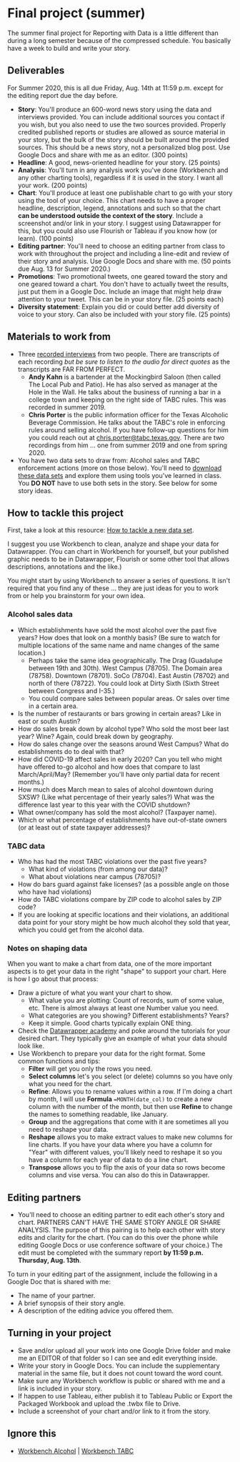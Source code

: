 # Final project (summer)

The summer final project for Reporting with Data is a little different than during a long semester because of the compressed schedule. You basically have a week to build and write your story.

## Deliverables

For Summer 2020, this is all due Friday, Aug. 14th at 11:59 p.m. except for the editing report due the day before.

- **Story**: You'll produce an 600-word news story using the data and interviews provided. You can include additional sources you contact if you wish, but you also need to use the two sources provided. Properly credited published reports or studies are allowed as source material in your story, but the bulk of the story should be built around the provided sources. This should be a news story, not a personalized blog post. Use Google Docs and share with me as an editor. (300 points)
- **Headline**: A good, news-oriented headline for your story. (25 points)
- **Analysis**: You'll turn in any analysis work you've done (Workbench and any other charting tools), regardless if it is used in the story. I want all your work. (200 points)
- **Chart**: You'll produce at least one publishable chart to go with your story using the tool of your choice. This chart needs to have a proper headline, description, legend, annotations and such so that the chart **can be understood outside the context of the story**. Include a screenshot and/or link in your story. I suggest using Datawrapper for this, but you could also use Flourish or Tableau if you know how (or learn). (100 points)
- **Editing partner**: You'll need to choose an editing partner from class to work with throughout the project and including a line-edit and review of their story and analysis. Use Google Docs and share with me. (50 points due Aug. 13 for Summer 2020.)
- **Promotions**: Two promotional tweets, one geared toward the story and one geared toward a chart. You don't have to actually tweet the results, just put them in a Google Doc. Include an image that might help draw attention to your tweet. This can be in your story file. (25 points each)
- **Diversity statement**: Explain you did or could better add diversity of voice to your story. Can also be included with your story file. (25 points)

## Materials to work from

- Three [recorded interviews](https://drive.google.com/open?id=1JfH1BKvyjrN9AT_4TFIt7rTRD2sOPCgV) from two people. There are transcripts of each recording _but be sure to listen to the audio for direct quotes_ as the transcripts are FAR FROM PERFECT.
  - **Andy Kahn** is a bartender at the Mockingbird Saloon (then called The Local Pub and Patio). He has also served as manager at the Hole in the Wall. He talks about the business of running a bar in a college town and keeping on the right side of TABC rules. This was recorded in summer 2019.
  - **Chris Porter** is the public information officer for the Texas Alcoholic Beverage Commission. He talks about the TABC's role in enforcing rules around selling alcohol. If you have follow-up questions for him you could reach out at <chris.porter@tabc.texas.gov>. There are two recordings from him ... one from summer 2019 and one from spring 2020.
- You have two data sets to draw from: Alcohol sales and TABC enforcement actions (more on those below). You'll need to [download these data sets](README.md) and explore them using tools you've learned in class. You **DO NOT** have to use both sets in the story. See below for some story ideas.

## How to tackle this project

First, take a look at this resource: [How to tackle a new data set](https://docs.google.com/document/d/1ql3NcPihfTsWb5qFxWIxthybpSvFh_cAcPuMi1McM_0/edit).

I suggest you use Workbench to clean, analyze and shape your data for Datawrapper. (You can chart in Workbench for yourself, but your published graphic needs to be in Datawrapper, Flourish or some other tool that allows descriptions, annotations and the like.)

You might start by using Workbench to answer a series of questions. It isn't required that you find any of these ... they are just ideas for you to work from or help you brainstorm for your own idea.

### Alcohol sales data

- Which establishments have sold the most alcohol over the past five years? How does that look on a monthly basis? (Be sure to watch for multiple locations of the same name and name changes of the same location.)
  - Perhaps take the same idea geographically. The Drag (Guadalupe between 19th and 30th). West Campus (78705). The Domain area (78758). Downtown (78701). SoCo (78704). East Austin (78702) and north of there (78722). You could look at Dirty Sixth (Sixth Street between Congress and I-35.)
  - You could compare sales between popular areas. Or sales over time in a certain area.
- Is the number of restaurants or bars growing in certain areas? Like in east or south Austin?
- How do sales break down by alcohol type? Who sold the most beer last year? Wine? Again, could break down by geography.
- How do sales change over the seasons around West Campus? What do establishments do to deal with that?
- How did COVID-19 affect sales in early 2020? Can you tell who might have offered to-go alcohol and how does that compare to last March/April/May? (Remember you'll have only partial data for recent months.)
- How much does March mean to sales of alcohol downtown during SXSW? (Like what percentage of their yearly sales?) What was the difference last year to this year with the COVID shutdown?
- What owner/company has sold the most alcohol? (Taxpayer name).
- Which or what percentage of establishments have out-of-state owners (or at least out of state taxpayer addresses)?

### TABC data

- Who has had the most TABC violations over the past five years?
  - What kind of violations (from among our data)?
  - What about violations near campus (78705)?
- How do bars guard against fake licenses? (as a possible angle on those who have had violations)
- How do TABC violations compare by ZIP code to alcohol sales by ZIP code?
- If you are looking at specific locations and their violations, an additional data point for your story might be how much alcohol they sold that year, which you could get from the alcohol data.

### Notes on shaping data

When you want to make a chart from data, one of the more important aspects is to get your data in the right "shape" to support your chart. Here is how I go about that process:

- Draw a picture of what you want your chart to show.
  - What value you are plotting: Count of records, sum of some value, etc. There is almost always at least one Number value you need.
  - What categories are you showing? Different establishments? Years?
  - Keep it simple. Good charts typically explain ONE thing.
- Check the [Datawrapper academy](https://academy.datawrapper.de/) and poke around the tutorials for your desired chart. They typically give an example of what your data should look like.
- Use Workbench to prepare your data for the right format. Some common functions and tips:
  - **Filter** will get you only the rows you need.
  - **Select columns** let's you select (or delete) columns so you have only what you need for the chart.
  - **Refine**: Allows you to rename values within a row. If I'm doing a chart by month, I will use **Formula** `=MONTH(date_col)` to create a new column with the number of the month, but then use **Refine** to change the names to something readable, like January.
  - **Group** and the aggregations that come with it are sometimes all you need to reshape your data.
  - **Reshape** allows you to make extract values to make new columns for line charts. If you have your data where you have a column for "Year" with different values, you'll likely need to reshape it so you have a column for each year of data to do a line chart.
  - **Transpose** allows you to flip the axis of your data so rows become columns and vise versa. You can also do this in Datawrapper.

## Editing partners

- You'll need to choose an editing partner to edit each other's story and chart. PARTNERS CAN'T HAVE THE SAME STORY ANGLE OR SHARE ANALYSIS. The purpose of this pairing is to help each other with story edits and clarity for the chart. (You can do this over the phone while editing Google Docs or use conference software of your choice.) The edit must be completed with the summary report **by 11:59 p.m. Thursday, Aug. 13th**.

To turn in your editing part of the assignment, include the following in a Google Doc that is shared with me:

- The name of your partner.
- A brief synopsis of their story angle.
- A description of the editing advice you offered them.

## Turning in your project

- Save and/or upload all your work into one Google Drive folder and make me an EDITOR of that folder so I can see and edit everything inside.
- Write your story in Google Docs. You can include the supplementary material in the same file, but it does not count toward the word count.
- Make sure any Workbench workflow is public or shared with me and a link is included in your story.
- If happen to use Tableau, either publish it to Tableau Public or Export the Packaged Workbook and upload the .twbx file to Drive.
- Include a screenshot of your chart and/or link to it from the story.

## Ignore this

- [Workbench Alcohol](https://app.workbenchdata.com/workflows/79460) | [Workbench TABC](https://app.workbenchdata.com/workflows/80082/)
